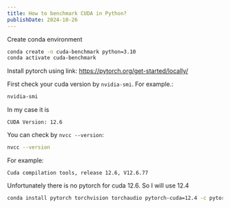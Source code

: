 ```yaml
---
title: How to benchmark CUDA in Python?
publishDate: 2024-10-26
---
```


Create conda environment

```bash
conda create -n cuda-benchmark python=3.10
conda activate cuda-benchmark
```

Install pytorch using link: https://pytorch.org/get-started/locally/

First check your cuda version by `nvidia-smi`. For example.:

```bash
nvidia-smi
```

In my case it is

```
CUDA Version: 12.6 
```

You can check by `nvcc --version`:

```bash
nvcc --version
```

For example:

```
Cuda compilation tools, release 12.6, V12.6.77
```

Unfortunately there is no pytorch for cuda 12.6. So I will use 12.4

```bash
conda install pytorch torchvision torchaudio pytorch-cuda=12.4 -c pytorch -c nvidia
```
